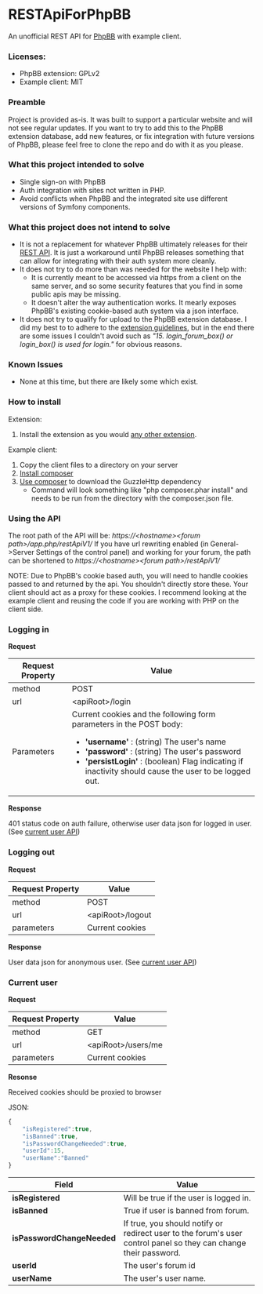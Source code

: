 # RESTApiForPhpBB
An unofficial REST API for [PhpBB](https://www.phpbb.com/) with example client.

### Licenses:
* PhpBB extension: GPLv2
* Example client: MIT

### Preamble
Project is provided as-is.  It was built to support a particular website and will not see regular updates.  If you want to try to add this to the PhpBB extension database, add new features, or fix integration with future versions of PhpBB, please feel free to clone the repo and do with it as you please.

### What this project intended to solve
* Single sign-on with PhpBB
* Auth integration with sites not written in PHP.
* Avoid conflicts when PhpBB and the integrated site use different versions of Symfony components.

### What this project does not intend to solve
* It is not a replacement for whatever PhpBB ultimately releases for their [REST API](https://wiki.phpbb.com/Proposed_REST_API).  It is just a workaround until PhpBB releases something that can allow for integrating with their auth system more cleanly.
* It does not try to do more than was needed for the website I help with:
  * It is currently meant to be accessed via https from a client on the same server, and so some security features that you find in some public apis may be missing.
  * It doesn't alter the way authentication works.  It mearly exposes PhpBB's existing cookie-based auth system via a json interface.
* It does not try to qualify for upload to the PhpBB extension database. I did my best to to adhere to the [extension guidelines](https://www.phpbb.com/extensions/rules-and-policies/validation-policy/), but in the end there are some issues I couldn't avoid such as _"15. login_forum_box() or login_box() is used for login."_ for obvious reasons.
  
### Known Issues
* None at this time, but there are likely some which exist.

### How to install
Extension:
1) Install the extension as you would [any other extension](https://www.phpbb.com/extensions/installing/).

Example client:
1) Copy the client files to a directory on your server
2) [Install composer](https://getcomposer.org/doc/00-intro.md#installation-linux-unix-osx)
3) [Use composer](https://getcomposer.org/doc/01-basic-usage.md#installing-dependencies) to download the GuzzleHttp dependency
    * Command will look something like "php composer.phar install" and needs to be run from the directory with the composer.json file.

### Using the API
The root path of the API will be:  _https://\<hostname\>\<forum path\>/app.php/restApiV1/_  If you have url rewriting enabled (in General->Server Settings of the control panel) and working for your forum, the path can be shortened to _https://\<hostname\>\<forum path\>/restApiV1/_

NOTE: Due to PhpBB's cookie based auth, you will need to handle cookies passed to and returned by the api.  You shouldn't directly store these.  Your client should act as a proxy for these cookies.  I recommend looking at the example client and reusing the code if you are working with PHP on the client side.

### Logging in

**Request**

Request Property | Value
--- | ---
method | POST
url | \<apiRoot\>/login
Parameters | Current cookies and the following form parameters in the POST body:<ul><li>**'username'** : (string) The user's name</li><li>**'password'** : (string) The user's password</li><li>**'persistLogin'** : (boolean) Flag indicating if inactivity should cause the user to be logged out.</li></ul>

**Response**

401 status code on auth failure, otherwise user data json for logged in user. (See [current user API](#current-user))

### Logging out

**Request**

Request Property | Value
--- | ---
method | POST
url | \<apiRoot\>/logout
parameters | Current cookies

**Response**

User data json for anonymous user. (See [current user API](#current-user))

### Current user

**Request**

Request Property | Value
--- | ---
method | GET
url | \<apiRoot\>/users/me
parameters | Current cookies

**Resonse** 

Received cookies should be proxied to browser

JSON:
```javascript
{
    "isRegistered":true,
    "isBanned":true,
    "isPasswordChangeNeeded":true,
    "userId":15,
    "userName":"Banned"
}
```
Field | Value
------------ | -------------
**isRegistered** | Will be true if the user is logged in.
**isBanned** | True if user is banned from forum.
**isPasswordChangeNeeded** | If true, you should notify or redirect user to the forum's user control panel so they can change their password.
**userId** | The user's forum id
**userName** | The user's user name.
